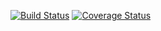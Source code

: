 [![Build Status](https://travis-ci.com/impulse9000/Paninoteca-Assignment2.svg?branch=master)](https://travis-ci.com/impulse9000/Paninoteca-Assignment2)
[![Coverage Status](https://coveralls.io/repos/github/impulse9000/Paninoteca-Assignment2/badge.svg?branch=master)](https://coveralls.io/github/impulse9000/Paninoteca-Assignment2?branch=master)
